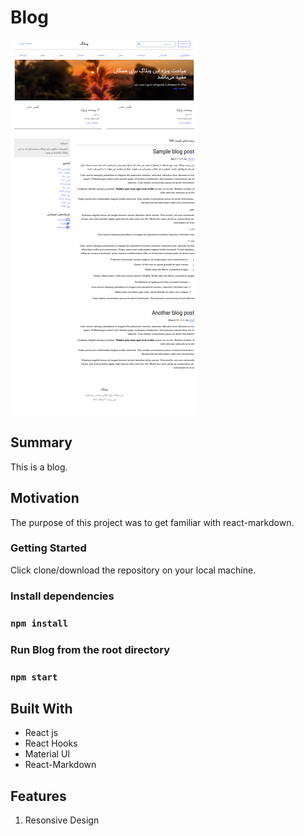 # Blog
![Alt text](/src/images/Screenshot.png?raw=true "Optional TitLe")

## Summary
This is a blog.

## Motivation

The purpose of this project was to get familiar with react-markdown.

### Getting Started

Click clone/download the repository on your local machine.

### **Install dependencies**

### `npm install`

### **Run Blog from the root directory**

### `npm start`

## Built With

* React js
* React Hooks
* Material UI
* React-Markdown

## Features

1. Resonsive Design